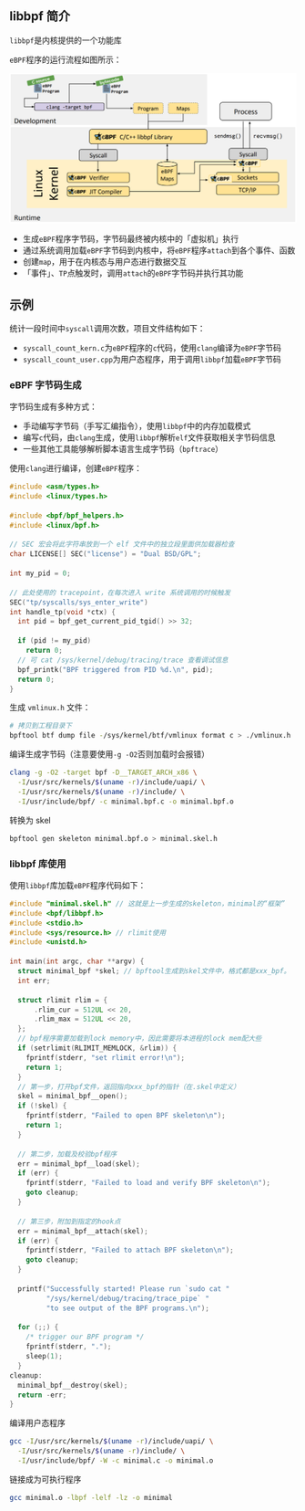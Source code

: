 ## libbpf 简介

`libbpf`是内核提供的一个功能库

`eBPF`程序的运行流程如图所示：

![libbpf_ebpf_0](.assets/libbpf简介/libbpf_ebpf_0.png)

- 生成`eBPF`程序字节码，字节码最终被内核中的「虚拟机」执行
- 通过系统调用加载`eBPF`字节码到内核中，将`eBPF`程序`attach`到各个事件、函数
- 创建`map`，用于在内核态与用户态进行数据交互
- 「事件」、`TP`点触发时，调用`attach`的`eBPF`字节码并执行其功能

## 示例

统计一段时间中`syscall`调用次数，项目文件结构如下：

- `syscall_count_kern.c`为`eBPF`程序的`c`代码，使用`clang`编译为`eBPF`字节码
- `syscall_count_user.cpp`为用户态程序，用于调用`libbpf`加载`eBPF`字节码

### eBPF 字节码生成

字节码生成有多种方式：

- 手动编写字节码（手写汇编指令），使用`libbpf`中的内存加载模式
- 编写`c`代码，由`clang`生成，使用`libbpf`解析`elf`文件获取相关字节码信息
- 一些其他工具能够解析脚本语言生成字节码（`bpftrace`）

使用`clang`进行编译，创建`eBPF`程序：

```c
#include <asm/types.h>
#include <linux/types.h>

#include <bpf/bpf_helpers.h>
#include <linux/bpf.h>

// SEC 宏会将此字符串放到一个 elf 文件中的独立段里面供加载器检查
char LICENSE[] SEC("license") = "Dual BSD/GPL";

int my_pid = 0;

// 此处使用的 tracepoint，在每次进入 write 系统调用的时候触发
SEC("tp/syscalls/sys_enter_write")
int handle_tp(void *ctx) {
  int pid = bpf_get_current_pid_tgid() >> 32;

  if (pid != my_pid)
    return 0;
  // 可 cat /sys/kernel/debug/tracing/trace 查看调试信息
  bpf_printk("BPF triggered from PID %d.\n", pid);
  return 0;
}


```

生成 `vmlinux.h` 文件：

```bash
# 拷贝到工程目录下
bpftool btf dump file -/sys/kernel/btf/vmlinux format c > ./vmlinux.h
```

编译生成字节码（注意要使用`-g -O2`否则加载时会报错）

```bash
clang -g -O2 -target bpf -D__TARGET_ARCH_x86 \
  -I/usr/src/kernels/$(uname -r)/include/uapi/ \
  -I/usr/src/kernels/$(uname -r)/include/ \
  -I/usr/include/bpf/ -c minimal.bpf.c -o minimal.bpf.o
```

转换为 skel

```bash
bpftool gen skeleton minimal.bpf.o > minimal.skel.h
```

### libbpf 库使用

使用`libbpf`库加载`eBPF`程序代码如下：

```cpp
#include "minimal.skel.h" // 这就是上一步生成的skeleton，minimal的“框架”
#include <bpf/libbpf.h>
#include <stdio.h>
#include <sys/resource.h> // rlimit使用
#include <unistd.h>

int main(int argc, char **argv) {
  struct minimal_bpf *skel; // bpftool生成到skel文件中，格式都是xxx_bpf。
  int err;

  struct rlimit rlim = {
      .rlim_cur = 512UL << 20,
      .rlim_max = 512UL << 20,
  };
  // bpf程序需要加载到lock memory中，因此需要将本进程的lock mem配大些
  if (setrlimit(RLIMIT_MEMLOCK, &rlim)) {
    fprintf(stderr, "set rlimit error!\n");
    return 1;
  }
  // 第一步，打开bpf文件，返回指向xxx_bpf的指针（在.skel中定义）
  skel = minimal_bpf__open();
  if (!skel) {
    fprintf(stderr, "Failed to open BPF skeleton\n");
    return 1;
  }

  // 第二步，加载及校验bpf程序
  err = minimal_bpf__load(skel);
  if (err) {
    fprintf(stderr, "Failed to load and verify BPF skeleton\n");
    goto cleanup;
  }

  // 第三步，附加到指定的hook点
  err = minimal_bpf__attach(skel);
  if (err) {
    fprintf(stderr, "Failed to attach BPF skeleton\n");
    goto cleanup;
  }

  printf("Successfully started! Please run `sudo cat "
         "/sys/kernel/debug/tracing/trace_pipe` "
         "to see output of the BPF programs.\n");

  for (;;) {
    /* trigger our BPF program */
    fprintf(stderr, ".");
    sleep(1);
  }
cleanup:
  minimal_bpf__destroy(skel);
  return -err;
}

```

编译用户态程序

```bash
gcc -I/usr/src/kernels/$(uname -r)/include/uapi/ \
  -I/usr/src/kernels/$(uname -r)/include/ \
  -I/usr/include/bpf/ -W -c minimal.c -o minimal.o
```

链接成为可执行程序

```bash
gcc minimal.o -lbpf -lelf -lz -o minimal
```


